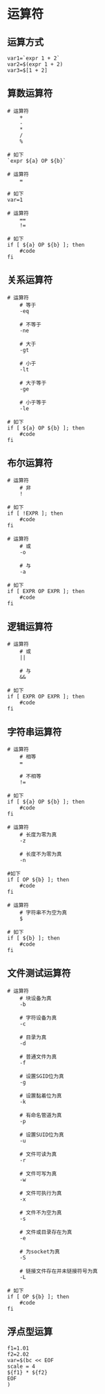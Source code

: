 # 运算符

## 运算方式

``` shell
var1=`expr 1 + 2`
var2=$(expr 1 + 2)
var3=$[1 + 2]
```

## 算数运算符

``` shell
# 运算符
    +
    -
    *
    /
    %

# 如下
`expr ${a} OP ${b}`
```

``` shell
# 运算符
    =

# 如下
var=1
```

``` shell
# 运算符
    ==
    !=

# 如下
if [ ${a} OP ${b} ]; then
    #code
fi
```

## 关系运算符

``` shell
# 运算符
    # 等于
    -eq

    # 不等于
    -ne

    # 大于
    -gt

    # 小于
    -lt

    # 大于等于
    -ge

    # 小于等于
    -le

# 如下
if [ ${a} OP ${b} ]; then
    #code
fi
```

## 布尔运算符

``` shell
# 运算符
    # 非
    !

# 如下
if [ !EXPR ]; then
    #code
fi
```

``` shell
# 运算符
    # 或
    -o

    # 与
    -a

# 如下
if [ EXPR OP EXPR ]; then
    #code
fi
```

## 逻辑运算符

``` shell
# 运算符
    # 或
    ||

    # 与
    &&

# 如下
if [ EXPR OP EXPR ]; then
    #code
fi
```

## 字符串运算符

``` shell
# 运算符
    # 相等
    =

    # 不相等
    !=

# 如下
if [ ${a} OP ${b} ]; then
    #code
fi
```

``` shell
# 运算符
    # 长度为零为真
    -z

    # 长度不为零为真
    -n

#如下
if [ OP ${b} ]; then
    #code
fi
```

``` shell
# 运算符
    # 字符串不为空为真
    $

# 如下
if [ ${b} ]; then
    #code
fi
```

## 文件测试运算符

``` shell
# 运算符
    # 块设备为真
    -b

    # 字符设备为真
    -c

    # 目录为真
    -d

    # 普通文件为真
    -f

    # 设置SGID位为真
    -g

    # 设置黏着位为真
    -k

    # 有命名管道为真
    -p

    # 设置SUID位为真
    -u

    # 文件可读为真
    -r

    # 文件可写为真
    -w

    # 文件可执行为真
    -x

    # 文件不为空为真
    -s

    # 文件或目录存在为真
    -e

    # 为socket为真
    -S

    # 链接文件存在并未链接符号为真
    -L

# 如下
if [ OP ${b} ]; then
    #code
fi
```

## 浮点型运算

``` shell
f1=1.01
f2=2.02
var=$(bc << EOF
scale = 4
${f1} * ${f2}
EOF
)
```
